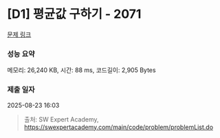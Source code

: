 # [D1] 평균값 구하기 - 2071 

[문제 링크](https://swexpertacademy.com/main/code/problem/problemDetail.do?contestProbId=AV5QRnJqA5cDFAUq) 

### 성능 요약

메모리: 26,240 KB, 시간: 88 ms, 코드길이: 2,905 Bytes

### 제출 일자

2025-08-23 16:03



> 출처: SW Expert Academy, https://swexpertacademy.com/main/code/problem/problemList.do